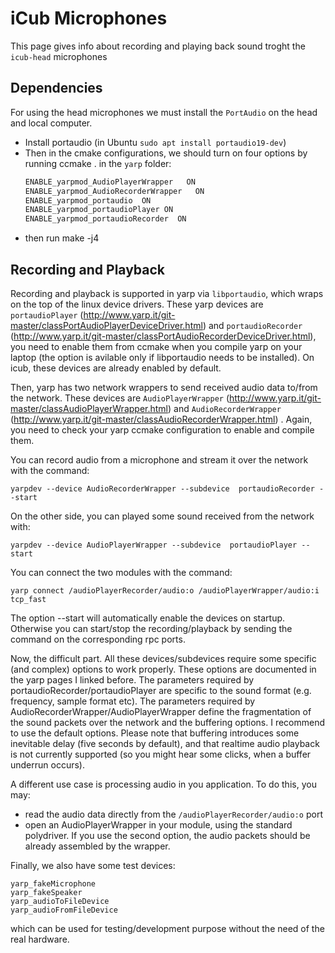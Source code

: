 # iCub Microphones
This page gives info about recording and playing back sound troght the `icub-head` microphones

## Dependencies
For using the head microphones we must install the `PortAudio` on the head and local computer. 

- Install portaudio (in Ubuntu `sudo apt install portaudio19-dev`)
- Then in the cmake configurations, we should turn on four options by running ccmake . in the `yarp` folder:               
  ```xml
  ENABLE_yarpmod_AudioPlayerWrapper   ON
  ENABLE_yarpmod_AudioRecorderWrapper   ON
  ENABLE_yarpmod_portaudio  ON
  ENABLE_yarpmod_portaudioPlayer ON
  ENABLE_yarpmod_portaudioRecorder  ON
  ```
- then run make -j4 

 
## Recording and Playback
 Recording and playback is supported in yarp via `libportaudio`, which wraps on the top of the linux device drivers.
 These yarp devices are `portaudioPlayer` (http://www.yarp.it/git-master/classPortAudioPlayerDeviceDriver.html) and `portaudioRecorder` (http://www.yarp.it/git-master/classPortAudioRecorderDeviceDriver.html), you need to enable them from ccmake when you compile yarp on your laptop (the option is avilable only if libportaudio needs to be installed). On icub, these devices are already enabled by default.
 
 Then, yarp has two network wrappers to send received audio data to/from the network. These devices are `AudioPlayerWrapper` (http://www.yarp.it/git-master/classAudioPlayerWrapper.html) and `AudioRecorderWrapper` (http://www.yarp.it/git-master/classAudioRecorderWrapper.html) . Again, you need to check your yarp ccmake configuration to enable and compile them.
 
 You can record audio from a microphone and stream it over the network with the command:
 
 ```
 yarpdev --device AudioRecorderWrapper --subdevice  portaudioRecorder --start
 ```
 
 On the other side, you can played some sound received from the network with:
 
 ```
 yarpdev --device AudioPlayerWrapper --subdevice  portaudioPlayer --start
 ```
 
 You can connect the two modules with the command:
 
 ```
 yarp connect /audioPlayerRecorder/audio:o /audioPlayerWrapper/audio:i tcp_fast
 ```
 
 The option --start will automatically enable the devices on startup. Otherwise you can start/stop the recording/playback by sending the command on the corresponding rpc ports.
 
 Now, the difficult part. All these devices/subdevices require some specific (and complex) options to work properly. These options are documented in the yarp pages I linked before. The parameters required by portaudioRecorder/portaudioPlayer are specific to the sound format (e.g. frequency, sample format etc). The parameters required by AudioRecorderWrapper/AudioPlayerWrapper define the fragmentation of the sound packets over the network and the buffering options. I recommend to use the default options.
 Please note that buffering introduces some inevitable delay (five seconds by default), and that realtime audio playback is not currently supported (so you might hear some clicks, when a buffer underrun occurs).
 
 A different use case is processing audio in you application. To do this, you may:
 
 * read the audio data directly from the `/audioPlayerRecorder/audio:o`  port
 * open an AudioPlayerWrapper in your module, using the standard polydriver.
   If you use the second option, the audio packets should be already assembled by the wrapper.
 
 Finally, we also have some test devices:
 
 ```
 yarp_fakeMicrophone
 yarp_fakeSpeaker
 yarp_audioToFileDevice
 yarp_audioFromFileDevice
 ```
 
 which can be used for testing/development purpose without the need of the real hardware.







